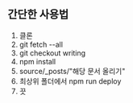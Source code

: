 ## 간단한 사용법

1. 클론
2. git fetch --all
3. git checkout writing
4. npm install
5. source/_posts/"해당 문서 올리기"
6. 최상위 폴더에서 npm run deploy
7. 끗

